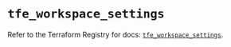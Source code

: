 # `tfe_workspace_settings`

Refer to the Terraform Registry for docs: [`tfe_workspace_settings`](https://registry.terraform.io/providers/hashicorp/tfe/0.69.0/docs/resources/workspace_settings).
